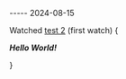 ----- 2024-08-15

Watched [test 2](<../../../../metadata/extension/media/media/MOVIE_OR_SHOW/test 2>) (first watch) {

  ***Hello World!***

}
